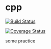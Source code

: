 # cpp

[![Build Status](https://secure.travis-ci.org/sylviaxgj/cpp.png)](https://travis-ci.org/sylviaxgj/cpp)

[![Coverage Status](https://coveralls.io/repos/github/sylviaxgj/cpp/badge.svg?branch=master)](https://coveralls.io/github/sylviaxgj/cpp)


some practice

